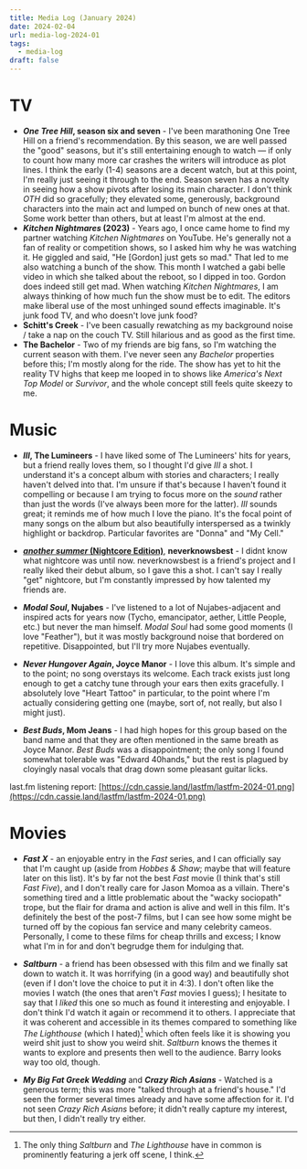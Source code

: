```yaml
---
title: Media Log (January 2024)
date: 2024-02-04
url: media-log-2024-01
tags:
  - media-log
draft: false
---
```

# TV
* **_One Tree Hill_, season six and seven** - I've been marathoning One Tree Hill on a friend's recommendation. By this season, we are well passed the "good" seasons, but it's still entertaining enough to watch — if only to count how many more car crashes the writers will introduce as plot lines. I think the early (1-4) seasons are a decent watch, but at this point, I'm really just seeing it through to the end. Season seven has a novelty in seeing how a show pivots after losing its main character. I don't think _OTH_ did so gracefully; they elevated some, generously, background characters into the main act and lumped on bunch of new ones at that. Some work better than others, but at least I'm almost at the end.
* **_Kitchen Nightmares_ (2023)** - Years ago, I once came home to find my partner watching _Kitchen Nightmares_ on YouTube. He's generally not a fan of reality or competition shows, so I asked him why he was watching it. He giggled and said, "He [Gordon] just gets so mad." That led to me also watching a bunch of the show. This month I watched a gabi belle video in which she talked about the reboot, so I dipped in too. Gordon does indeed still get mad. When watching _Kitchen Nightmares_, I am always thinking of how much fun the show must be to edit. The editors make liberal use of the most unhinged sound effects imaginable. It's junk food TV, and who doesn't love junk food?
* **Schitt's Creek** - I've been casually rewatching as my background noise / take a nap on the couch TV. Still hilarious and as good as the first time.
* **The Bachelor** - Two of my friends are big fans, so I'm watching the current season with them. I've never seen any _Bachelor_ properties before this; I'm mostly along for the ride. The show has yet to hit the reality TV highs that keep me looped in to shows like _America's Next Top Model_ or _Survivor_, and the whole concept still feels quite skeezy to me.
# Music
* **_III_, The Lumineers** - I have liked some of The Lumineers' hits for years, but a friend really loves them, so I thought I'd give _III_ a shot. I understand it's a concept album with stories and characters; I really haven't delved into that. I'm unsure if that's because I haven't found it compelling or because I am trying to focus more on the _sound_ rather than just the words (I've always been more for the latter). _III_ sounds great; it reminds me of how much I love the piano. It's the focal point of many songs on the album but also beautifully interspersed as a twinkly highlight or backdrop. Particular favorites are "Donna" and "My Cell."

* [**_another summer_ (Nightcore Edition)**](https://www.youtube.com/watch?v=y_KOpAnAMMA), **neverknowsbest** - I didnt know what nightcore was until now. neverknowsbest is a friend's project and I really liked their debut album, so I gave this a shot. I can't say I really "get" nightcore, but I'm constantly impressed by how talented my friends are.

* **_Modal Soul_, Nujabes** - I've listened to a lot of Nujabes-adjacent and inspired acts for years now (Tycho, emancipator, aether, Little People, etc.) but never the man himself. _Modal Soul_ had some good moments (I love "Feather"), but it was mostly background noise that bordered on repetitive. Disappointed, but I'll try more Nujabes eventually.

* **_Never Hungover Again_, Joyce Manor** - I love this album. It's simple and to the point; no song overstays its welcome. Each track exists just long enough to get a catchy tune through your ears then exits gracefully. I absolutely love "Heart Tattoo" in particular, to the point where I'm actually considering getting one (maybe, sort of, not really, but also I might just).

* **_Best Buds_, Mom Jeans** - I had high hopes for this group based on the band name and that they are often mentioned in the same breath as Joyce Manor. _Best Buds_ was a disappointment; the only song I found somewhat tolerable was "Edward 40hands," but the rest is plagued by cloyingly nasal vocals that drag down some pleasant guitar licks.

last.fm listening report: [https://cdn.cassie.land/lastfm/lastfm-2024-01.png](https://cdn.cassie.land/lastfm/lastfm-2024-01.png)
# Movies
* **_Fast X_** - an enjoyable entry in the _Fast_ series, and I can officially say that I'm caught up (aside from _Hobbes & Shaw_; maybe that will feature later on this list). It's by far not the best _Fast_ movie (I think that's still _Fast Five_), and I don't really care for Jason Momoa as a villain. There's something tired and a little problematic about the "wacky sociopath" trope, but the flair for drama and action is alive and well in this film. It's definitely the best of the post-7 films, but I can see how some might be turned off by the copious fan service and many celebrity cameos. Personally, I come to these films for cheap thrills and excess; I know what I'm in for and don't begrudge them for indulging that.

* **_Saltburn_** - a friend has been obsessed with this film and we finally sat down to watch it. It was horrifying (in a good way) and beautifully shot (even if I don't love the choice to put it in 4:3). I don't often like the movies I watch (the ones that aren't _Fast_ movies I guess); I hesitate to say that I _liked_ this one so much as found it interesting and enjoyable. I don't think I'd watch it again or recommend it to others. I appreciate that it was coherent and accessible in its themes compared to something like _The Lighthouse_ (which I hated)[^1] which often feels like it is showing you weird shit just to show you weird shit. _Saltburn_ knows the themes it wants to explore and presents then well to the audience. Barry looks way too old, though.

* **_My Big Fat Greek Wedding_** and **_Crazy Rich Asians_** - Watched is a generous term; this was more "talked through at a friend's house." I'd seen the former several times already and have some affection for it. I'd not seen _Crazy Rich Asians_ before; it didn't really capture my interest, but then, I didn't really try either.

[^1]: The only thing _Saltburn_ and _The Lighthouse_ have in common is prominently featuring a jerk off scene, I think.